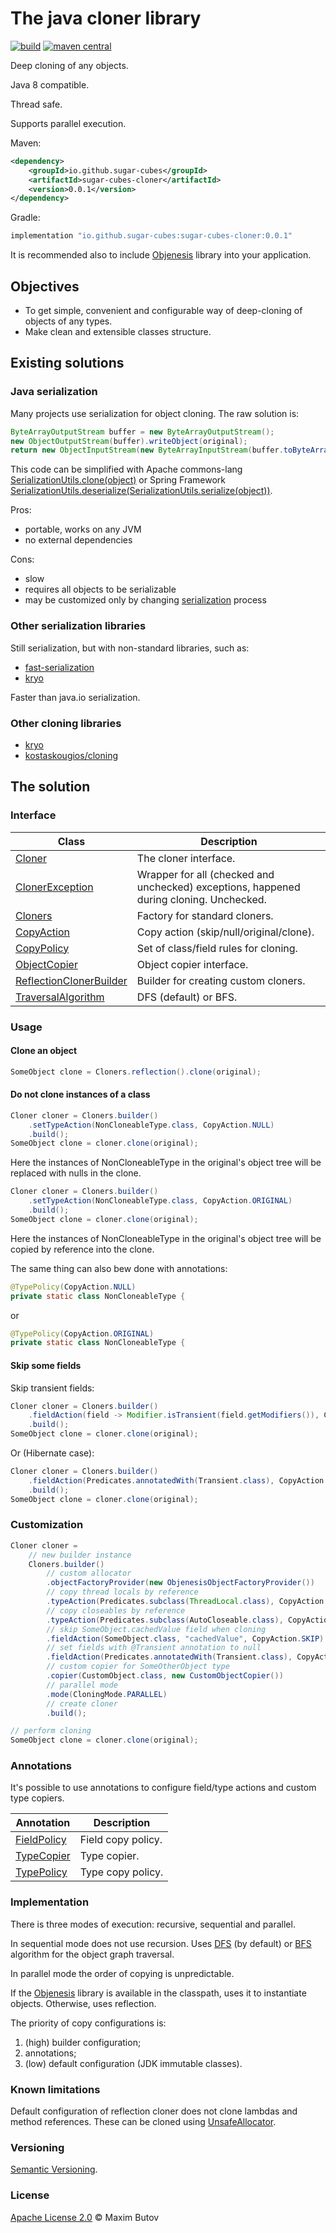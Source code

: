 
# The java cloner library

[![build](https://github.com/sugar-cubes/sugar-cubes-cloner/actions/workflows/build.yml/badge.svg)](https://github.com/sugar-cubes/sugar-cubes-cloner/actions/workflows/build.yml)
[![maven central](https://maven-badges.herokuapp.com/maven-central/io.github.sugar-cubes/sugar-cubes-cloner/badge.svg)](https://search.maven.org/search?q=g:io.github.sugar-cubes+AND+a:sugar-cubes-cloner)
                  
Deep cloning of any objects.

Java 8 compatible.

Thread safe.

Supports parallel execution.

Maven:
```xml
<dependency>
    <groupId>io.github.sugar-cubes</groupId>
    <artifactId>sugar-cubes-cloner</artifactId>
    <version>0.0.1</version>
</dependency>
```

Gradle:
```groovy
implementation "io.github.sugar-cubes:sugar-cubes-cloner:0.0.1"
```

It is recommended also to include [Objenesis](https://github.com/easymock/objenesis) library into your application.  

## Objectives

- To get simple, convenient and configurable way of deep-cloning of objects of any types.
- Make clean and extensible classes structure.

## Existing solutions
                    
### Java serialization

Many projects use serialization for object cloning. The raw solution is: 
```java
ByteArrayOutputStream buffer = new ByteArrayOutputStream();
new ObjectOutputStream(buffer).writeObject(original);
return new ObjectInputStream(new ByteArrayInputStream(buffer.toByteArray())).readObject();
```
This code can be simplified with Apache commons-lang [SerializationUtils.clone(object)](https://commons.apache.org/proper/commons-lang/apidocs/org/apache/commons/lang3/SerializationUtils.html#clone-T-) or Spring Framework [SerializationUtils.deserialize(SerializationUtils.serialize(object))](https://docs.spring.io/spring-framework/docs/current/javadoc-api/org/springframework/util/SerializationUtils.html).

Pros:
- portable, works on any JVM
- no external dependencies

Cons:
- slow
- requires all objects to be serializable
- may be customized only by changing [serialization](https://docs.oracle.com/javase/8/docs/api/java/io/Serializable.html) process

### Other serialization libraries
                                       
Still serialization, but with non-standard libraries, such as:
- [fast-serialization](https://github.com/RuedigerMoeller/fast-serialization)
- [kryo](https://github.com/EsotericSoftware/kryo)
      
Faster than java.io serialization.

### Other cloning libraries

- [kryo](https://github.com/EsotericSoftware/kryo#deep-and-shallow-copies)
- [kostaskougios/cloning](https://github.com/kostaskougios/cloning)

## The solution

### Interface

| Class | Description |
| --- | --- |
| [Cloner](jdk8/src/main/java/org/sugarcubes/cloner/Cloner.java) | The cloner interface. |
| [ClonerException](jdk8/src/main/java/org/sugarcubes/cloner/ClonerException.java) | Wrapper for all (checked and unchecked) exceptions, happened during cloning. Unchecked. |
| [Cloners](jdk8/src/main/java/org/sugarcubes/cloner/Cloners.java) | Factory for standard cloners. |
| [CopyAction](jdk8/src/main/java/org/sugarcubes/cloner/CopyAction.java) | Copy action (skip/null/original/clone). |
| [CopyPolicy](jdk8/src/main/java/org/sugarcubes/cloner/CopyPolicy.java) | Set of class/field rules for cloning. |
| [ObjectCopier](jdk8/src/main/java/org/sugarcubes/cloner/ObjectCopier.java) | Object copier interface. |
| [ReflectionClonerBuilder](jdk8/src/main/java/org/sugarcubes/cloner/ReflectionClonerBuilder.java) | Builder for creating custom cloners. |
| [TraversalAlgorithm](jdk8/src/main/java/org/sugarcubes/cloner/TraversalAlgorithm.java) | DFS (default) or BFS. |
            
### Usage

#### Clone an object

```java
SomeObject clone = Cloners.reflection().clone(original);
```

#### Do not clone instances of a class

```java
Cloner cloner = Cloners.builder()
    .setTypeAction(NonCloneableType.class, CopyAction.NULL)
    .build();
SomeObject clone = cloner.clone(original);
```

Here the instances of NonCloneableType in the original's object tree will be replaced with nulls in the clone.

```java
Cloner cloner = Cloners.builder()
    .setTypeAction(NonCloneableType.class, CopyAction.ORIGINAL)
    .build();
SomeObject clone = cloner.clone(original);
```

Here the instances of NonCloneableType in the original's object tree will be copied by reference into the clone.

The same thing can also bew done with annotations:

```java
@TypePolicy(CopyAction.NULL)
private static class NonCloneableType {
```

or

```java
@TypePolicy(CopyAction.ORIGINAL)
private static class NonCloneableType {
```

#### Skip some fields

Skip transient fields:

```java
Cloner cloner = Cloners.builder()
    .fieldAction(field -> Modifier.isTransient(field.getModifiers()), CopyAction.SKIP)
    .build();
SomeObject clone = cloner.clone(original);
```

Or (Hibernate case):

```java
Cloner cloner = Cloners.builder()
    .fieldAction(Predicates.annotatedWith(Transient.class), CopyAction.SKIP)
    .build();
SomeObject clone = cloner.clone(original);
```

### Customization

```java
Cloner cloner =
    // new builder instance
    Cloners.builder()
        // custom allocator
        .objectFactoryProvider(new ObjenesisObjectFactoryProvider())
        // copy thread locals by reference
        .typeAction(Predicates.subclass(ThreadLocal.class), CopyAction.ORIGINAL)
        // copy closeables by reference
        .typeAction(Predicates.subclass(AutoCloseable.class), CopyAction.ORIGINAL)
        // skip SomeObject.cachedValue field when cloning
        .fieldAction(SomeObject.class, "cachedValue", CopyAction.SKIP)
        // set fields with @Transient annotation to null
        .fieldAction(Predicates.annotatedWith(Transient.class), CopyAction.NULL)
        // custom copier for SomeOtherObject type
        .copier(CustomObject.class, new CustomObjectCopier())
        // parallel mode
        .mode(CloningMode.PARALLEL)
        // create cloner
        .build();

// perform cloning
SomeObject clone = cloner.clone(original);
```

### Annotations
                                  
It's possible to use annotations to configure field/type actions and custom type copiers.

| Annotation | Description |
| --- | --- |
| [FieldPolicy](jdk8/src/main/java/org/sugarcubes/cloner/FieldPolicy.java) | Field copy policy. |
| [TypeCopier](jdk8/src/main/java/org/sugarcubes/cloner/TypeCopier.java) | Type copier. |
| [TypePolicy](jdk8/src/main/java/org/sugarcubes/cloner/TypePolicy.java) | Type copy policy. |

### Implementation
                       
There is three modes of execution: recursive, sequential and parallel.

In sequential mode does not use recursion. Uses [DFS](https://en.wikipedia.org/wiki/Depth-first_search) (by default) or [BFS](https://en.wikipedia.org/wiki/Breadth-first_search) algorithm for the object graph traversal.

In parallel mode the order of copying is unpredictable.

If the [Objenesis](https://github.com/easymock/objenesis) library is available in the classpath, uses it to instantiate objects. Otherwise, uses reflection.

The priority of copy configurations is:
1. (high) builder configuration;
2. annotations;
3. (low) default configuration (JDK immutable classes).

### Known limitations

Default configuration of reflection cloner does not clone lambdas and method references. These can be cloned using [UnsafeAllocator](jdk8/src/main/java/org/sugarcubes/cloner/UnsafeAllocator.java).
        
### Versioning

[Semantic Versioning](https://semver.org).

### License

[Apache License 2.0](LICENSE.txt) © Maxim Butov
